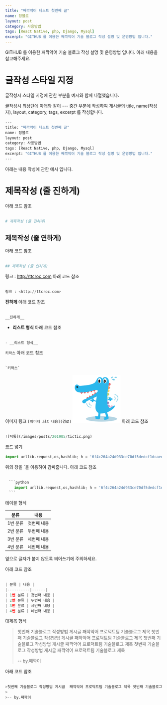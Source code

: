 ```yaml
---
title: "째깍악어 테스트 첫번째 글"
name: 정블로
layout: post
category: 사용방법
tags: [React Native, php, Django, Mysql]
excerpt: "GITHUB 를 이용한 째깍악어 기술 블로그 작성 설명 및 운영방법 입니다."
---
```


GITHUB 를 이용한 째깍악어 기술 블로그 작성 설명 및 운영방법 입니다. 아래 내용을 참고해주세요.

# 글작성 스타일 지정

글작성시 스타일 지정에 관한 부분을 예시와 함께 나열했습니다.



글작성시 최상단에 아래와 같이 --- 중간 부분에 작성하여 게시글의 title, name(작성자), layout, category, tags, excerpt 를 작성합니다.

```python
---
title: "째깍악어 테스트 첫번째 글"
name: 정블로
layout: post
category: 사용방법
tags: [React Native, php, Django, Mysql]
excerpt: "GITHUB 를 이용한 째깍악어 기술 블로그 작성 설명 및 운영방법 입니다."
---
```


아래는 내용 작성에 관한 예시 입니다.


# 제목작성 (줄 진하게)
아래 코드 참조
```python

# 제목작성 (줄 진하게)

```



## 제목작성 (줄 연하게)
아래 코드 참조
```python

## 제목작성 (줄 연하게)

```



링크 : <http://ttcroc.com>
아래 코드 참조
```python

링크 : <http://ttcroc.com>

```



__진하게__
아래 코드 참조
```python

__진하게__

```



- __리스트 형식__
아래 코드 참조

```python

- __리스트 형식__

```



`키박스`
아래 코드 참조
```python

`키박스`

```



이미지 링크 `[이미지 alt 내용](경로)`
![틱톡](/images/posts/201905/tictic.png)
아래 코드 참조
```python

![틱톡](/images/posts/201905/tictic.png)

```


코드 넣기
```python
import urllib.request,os,hashlib; h = '6f4c264a24d933ce70df5dedcf1dcaee' + 'ebe013ee18cced0ef93d5f746d80ef60'; pf = 'Package Control.sublime-package'; ipp = sublime.installed_packages_path(); urllib.request.install_opener( urllib.request.build_opener( urllib.request.ProxyHandler()) ); by = urllib.request.urlopen( 'http://packagecontrol.io/' + pf.replace(' ', '%20')).read(); dh = hashlib.sha256(by).hexdigest(); print('Error validating download (got %s instead of %s), please try manual install' % (dh, h)) if dh != h else open(os.path.join( ipp, pf), 'wb' ).write(by)
```
위의 창을 `을 이용하여 감싸줍니다.
아래 코드 참조
```python

　```python
    import urllib.request,os,hashlib; h = '6f4c264a24d933ce70df5dedcf1dcaee' + 'ebe013ee18cced0ef93d5f746d80ef60'; pf = 'Package Control.sublime-package'; ipp = sublime.installed_packages_path(); urllib.request.install_opener( urllib.request.build_opener( urllib.request.ProxyHandler()) ); by = urllib.request.urlopen( 'http://packagecontrol.io/' + pf.replace(' ', '%20')).read(); dh = hashlib.sha256(by).hexdigest(); print('Error validating download (got %s instead of %s), please try manual install' % (dh, h)) if dh != h else open(os.path.join( ipp, pf), 'wb' ).write(by)
　```

```



테이블 형식

  | 분류 | 내용 |
  |----------|------|
  | 1번 분류 | 첫번째 내용 |
  | 2번 분류 | 두번째 내용 |
  | 3번 분류 | 세번째 내용 |
  | 4번 분류 | 네번째 내용 |


 옆으로 글자가 붙지 않도록 띄어쓰기에 주의하세요.
 
아래 코드 참조
```python

| 분류 | 내용 |
|----------|------|
| 1번 분류 | 첫번째 내용 |
| 2번 분류 | 두번째 내용 |
| 3번 분류 | 세번째 내용 |
| 4번 분류 | 네번째 내용 |

```


대제목 형식
>첫번째 기술블로그 작성방법 게시글  째깍악어 프로덕트팀 기술블로그 제목 첫번째 기술블로그 작성방법 게시글  째깍악어 프로덕트팀 기술블로그 제목 첫번째 기술블로그 작성방법 게시글  째깍악어 프로덕트팀 기술블로그 제목 첫번째 기술블로그 작성방법 게시글  째깍악어 프로덕트팀 기술블로그 제목
>
>-- by.째깍이

아래 코드 참조

```python

>첫번째 기술블로그 작성방법 게시글  째깍악어 프로덕트팀 기술블로그 제목 첫번째 기술블로그 작성방법 게시글  째깍악어 프로덕트팀 기술블로그 제목 첫번째 기술블로그 작성방법 게시글  째깍악어 프로덕트팀 기술블로그 제목 첫번째 기술블로그 작성방법 게시글  째깍악어 프로덕트팀 기술블로그 제목
>
>-- by.째깍이

```